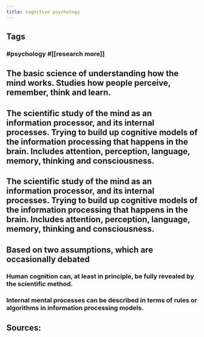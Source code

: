 ```yaml
---
title: cognitive psychology
---
```


## Tags
### #psychology #[[research more]]
## The basic science of understanding how the mind works. Studies how people perceive, remember, think and learn.
## The scientific study of the mind as an information processor, and its internal processes. Trying to build up cognitive models of the information processing that happens in the brain. Includes attention, perception, language, memory, thinking and consciousness.
## The scientific study of the mind as an information processor, and its internal processes. Trying to build up cognitive models of the information processing that happens in the brain. Includes attention, perception, language, memory, thinking and consciousness.
## Based on two assumptions, which are occasionally debated
### Human cognition can, at least in principle, be fully revealed by the scientific method.
### Internal mental processes can be described in terms of rules or algorithms in information processing models.
## Sources:
